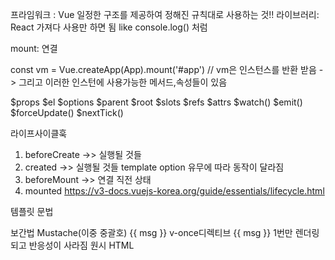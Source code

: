 프라임워크 : Vue 일정한 구조를 제공하여 정해진 규칙대로 사용하는 것!!
라이브러리: React 가져다 사용만 하면 됨 like console.log() 처럼

mount: 연결

const vm = Vue.createApp(App).mount('#app') // vm은 인스턴스를 반환 받음 -> 그리고 이러한 인스턴에 사용가능한 메서드,속성들이 있음

$props
$el
$options
$parent
$root
$slots
$refs
$attrs
$watch()
$emit()
$forceUpdate()
$nextTick()

라이프사이클훅

1. beforeCreate ->> 실행될 것들
2. created ->> 실행될 것들
   template option 유무에 따라 동작이 달라짐
3. beforeMount ->> 연결 직전 상태
4. mounted
   https://v3-docs.vuejs-korea.org/guide/essentials/lifecycle.html

템플릿 문법

보간법
Mustache(이중 중괄호) <span>{{ msg }}</span>
v-once디렉티브 <span v-once>{{ msg }}</span> 1번만 렌더링되고 반응성이 사라짐
원시 HTML
